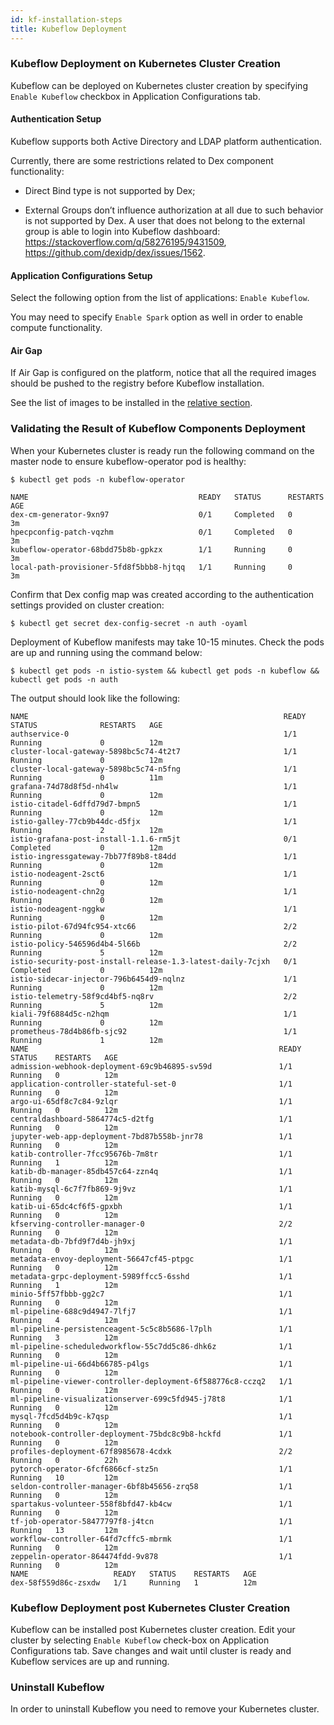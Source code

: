```yaml
---
id: kf-installation-steps
title: Kubeflow Deployment
---
```


### Kubeflow Deployment on Kubernetes Cluster Creation 

Kubeflow can be deployed on Kubernetes cluster creation by specifying `Enable Kubeflow` checkbox in Application Configurations tab.   

#### Authentication Setup 

Kubeflow supports both Active Directory and LDAP platform authentication. 

Currently, there are some restrictions related to Dex component functionality: 

- Direct Bind type is not supported by Dex; 

- External Groups don’t influence authorization at all due to such behavior is not supported by Dex. A user that does not belong to the external group is able to login into Kubeflow dashboard: https://stackoverflow.com/q/58276195/9431509, https://github.com/dexidp/dex/issues/1562. 

#### Application Configurations Setup 

Select the following option from the list of applications: `Enable Kubeflow`. 

You may need to specify `Enable Spark` option as well in order to enable compute functionality. 

#### Air Gap 

If Air Gap is configured on the platform, notice that all the required images should be pushed to the registry before Kubeflow installation.  

See the list of images to be installed in the [relative section](kubeflow-images-list.md). 

### Validating the Result of Kubeflow Components Deployment 

When your Kubernetes cluster is ready run the following command on the master node to ensure kubeflow-operator pod is healthy:  

```
$ kubectl get pods -n kubeflow-operator  

NAME                                      READY   STATUS      RESTARTS   AGE 
dex-cm-generator-9xn97                    0/1     Completed   0          3m 
hpecpconfig-patch-vqzhm                   0/1     Completed   0          3m 
kubeflow-operator-68bdd75b8b-gpkzx        1/1     Running     0          3m 
local-path-provisioner-5fd8f5bbb8-hjtqq   1/1     Running     0          3m 
``` 

Confirm that Dex config map was created according to the authentication settings provided on cluster creation: 

`$ kubectl get secret dex-config-secret -n auth -oyaml`

Deployment of Kubeflow manifests may take 10-15 minutes. Check the pods are up and running using the command below: 

`$ kubectl get pods -n istio-system && kubectl get pods -n kubeflow && kubectl get pods -n auth`

The output should look like the following:

```
NAME                                                         READY   STATUS              RESTARTS   AGE 
authservice-0                                                1/1     Running             0          12m 
cluster-local-gateway-5898bc5c74-4t2t7                       1/1     Running             0          12m 
cluster-local-gateway-5898bc5c74-n5fng                       1/1     Running             0          11m 
grafana-74d78d8f5d-nh4lw                                     1/1     Running             0          12m 
istio-citadel-6dffd79d7-bmpn5                                1/1     Running             0          12m 
istio-galley-77cb9b44dc-d5fjx                                1/1     Running             2          12m 
istio-grafana-post-install-1.1.6-rm5jt                       0/1     Completed           0          12m 
istio-ingressgateway-7bb77f89b8-t84dd                        1/1     Running             0          12m 
istio-nodeagent-2sct6                                        1/1     Running             0          12m 
istio-nodeagent-chn2g                                        1/1     Running             0          12m 
istio-nodeagent-nggkw                                        1/1     Running             0          12m 
istio-pilot-67d94fc954-xtc66                                 2/2     Running             0          12m 
istio-policy-546596d4b4-5l66b                                2/2     Running             5          12m 
istio-security-post-install-release-1.3-latest-daily-7cjxh   0/1     Completed           0          12m 
istio-sidecar-injector-796b6454d9-nqlnz                      1/1     Running             0          12m 
istio-telemetry-58f9cd4bf5-nq8rv                             2/2     Running             5          12m 
kiali-79f6884d5c-n2hqm                                       1/1     Running             0          12m 
prometheus-78d4b86fb-sjc92                                   1/1     Running             1          12m 
NAME                                                        READY   STATUS    RESTARTS   AGE 
admission-webhook-deployment-69c9b46895-sv59d               1/1     Running   0          12m 
application-controller-stateful-set-0                       1/1     Running   0          12m 
argo-ui-65df8c7c84-9zlqr                                    1/1     Running   0          12m 
centraldashboard-5864774c5-d2tfg                            1/1     Running   0          12m 
jupyter-web-app-deployment-7bd87b558b-jnr78                 1/1     Running   0          12m 
katib-controller-7fcc95676b-7m8tr                           1/1     Running   1          12m 
katib-db-manager-85db457c64-zzn4q                           1/1     Running   0          12m 
katib-mysql-6c7f7fb869-9j9vz                                1/1     Running   0          12m 
katib-ui-65dc4cf6f5-gpxbh                                   1/1     Running   0          12m 
kfserving-controller-manager-0                              2/2     Running   0          12m 
metadata-db-7bfd9f7d4b-jh9xj                                1/1     Running   0          12m 
metadata-envoy-deployment-56647cf45-ptpgc                   1/1     Running   0          12m 
metadata-grpc-deployment-5989ffcc5-6sshd                    1/1     Running   1          12m 
minio-5ff57fbbb-gg2c7                                       1/1     Running   0          12m 
ml-pipeline-688c9d4947-7lfj7                                1/1     Running   4          12m 
ml-pipeline-persistenceagent-5c5c8b5686-l7plh               1/1     Running   3          12m 
ml-pipeline-scheduledworkflow-55c7dd5c86-dhk6z              1/1     Running   0          12m 
ml-pipeline-ui-66d4b66785-p4lgs                             1/1     Running   0          12m 
ml-pipeline-viewer-controller-deployment-6f588776c8-cczq2   1/1     Running   0          12m 
ml-pipeline-visualizationserver-699c5fd945-j78t8            1/1     Running   0          12m 
mysql-7fcd5d4b9c-k7qsp                                      1/1     Running   0          12m 
notebook-controller-deployment-75bdc8c9b8-hckfd             1/1     Running   0          12m 
profiles-deployment-67f8985678-4cdxk                        2/2     Running   0          22h 
pytorch-operator-6fcf6866cf-stz5n                           1/1     Running   10         12m 
seldon-controller-manager-6bf8b45656-zrq58                  1/1     Running   0          12m 
spartakus-volunteer-558f8bfd47-kb4cw                        1/1     Running   0          12m 
tf-job-operator-58477797f8-j4tcn                            1/1     Running   13         12m 
workflow-controller-64fd7cffc5-mbrmk                        1/1     Running   0          12m 
zeppelin-operator-864474fdd-9v878                           1/1     Running   0          12m 
NAME                   READY   STATUS    RESTARTS   AGE 
dex-58f559d86c-zsxdw   1/1     Running   1          12m 
```

### Kubeflow Deployment post Kubernetes Cluster Creation 

Kubeflow can be installed post Kubernetes cluster creation. Edit your cluster by selecting `Enable Kubeflow` check-box on Application Configurations tab. Save changes and wait until cluster is ready and Kubeflow services are up and running. 

### Uninstall Kubeflow 

In order to uninstall Kubeflow you need to remove your Kubernetes cluster.
